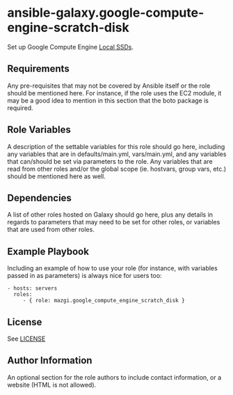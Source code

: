 # ansible-galaxy.google-compute-engine-scratch-disk

Set up Google Compute Engine [Local SSDs](https://cloud.google.com/compute/docs/disks#localssds).

## Requirements

Any pre-requisites that may not be covered by Ansible itself or the role should be mentioned here. For instance, if the role uses the EC2 module, it may be a good idea to mention in this section that the boto package is required.

## Role Variables

A description of the settable variables for this role should go here, including any variables that are in defaults/main.yml, vars/main.yml, and any variables that can/should be set via parameters to the role. Any variables that are read from other roles and/or the global scope (ie. hostvars, group vars, etc.) should be mentioned here as well.

## Dependencies

A list of other roles hosted on Galaxy should go here, plus any details in regards to parameters that may need to be set for other roles, or variables that are used from other roles.

## Example Playbook

Including an example of how to use your role (for instance, with variables passed in as parameters) is always nice for users too:

    - hosts: servers
      roles:
         - { role: mazgi.google_compute_engine_scratch_disk }

## License

See [LICENSE](https://github.com/mazgi/ansible-galaxy.google-compute-engine-scratch-disk/blob/master/LICENSE)

## Author Information

An optional section for the role authors to include contact information, or a website (HTML is not allowed).
